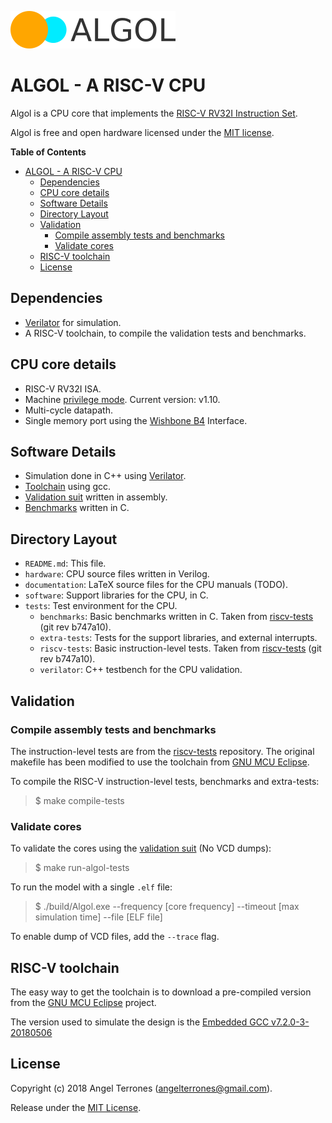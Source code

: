 ![logo](documentation/img/logo.png)

ALGOL - A RISC-V CPU
====================

Algol is a CPU core that implements the [RISC-V RV32I Instruction Set](http://riscv.org/).

Algol is free and open hardware licensed under the [MIT license](https://en.wikipedia.org/wiki/MIT_License).

<!-- markdown-toc start - Don't edit this section. Run M-x markdown-toc-refresh-toc -->
**Table of Contents**

- [ALGOL - A RISC-V CPU](#algol---a-risc-v-cpu)
    - [Dependencies](#dependencies)
    - [CPU core details](#cpu-core-details)
    - [Software Details](#software-details)
    - [Directory Layout](#directory-layout)
    - [Validation](#validation)
        - [Compile assembly tests and benchmarks](#compile-assembly-tests-and-benchmarks)
        - [Validate cores](#validate-cores)
    - [RISC-V toolchain](#risc-v-toolchain)
    - [License](#license)

<!-- markdown-toc end -->

Dependencies
------------
- [Verilator](https://www.veripool.org/wiki/verilator) for simulation.
- A RISC-V toolchain, to compile the validation tests and benchmarks.

CPU core details
-----------------
- RISC-V RV32I ISA.
- Machine [privilege mode](https://riscv.org/specifications/privileged-isa/). Current version: v1.10.
- Multi-cycle datapath.
- Single memory port using the [Wishbone B4](https://www.ohwr.org/attachments/179/wbspec_b4.pdf) Interface.

Software Details
----------------
- Simulation done in C++ using [Verilator](https://www.veripool.org/wiki/verilator).
- [Toolchain](http://riscv.org/software-tools/) using gcc.
- [Validation suit](http://riscv.org/software-tools/riscv-tests/) written in assembly.
- [Benchmarks](http://riscv.org/software-tools/riscv-tests/) written in C.

Directory Layout
----------------
- `README.md`: This file.
- `hardware`: CPU source files written in Verilog.
- `documentation`: LaTeX source files for the CPU manuals (TODO).
- `software`: Support libraries for the CPU, in C.
- `tests`: Test environment for the CPU.
    - `benchmarks`: Basic benchmarks written in C. Taken from [riscv-tests](http://riscv.org/software-tools/riscv-tests/) (git rev b747a10).
    - `extra-tests`: Tests for the support libraries, and external interrupts.
    - `riscv-tests`: Basic instruction-level tests. Taken from [riscv-tests](http://riscv.org/software-tools/riscv-tests/) (git rev b747a10).
    - `verilator`: C++ testbench for the CPU validation.

Validation
----------
### Compile assembly tests and benchmarks
The instruction-level tests are from the [riscv-tests](http://riscv.org/software-tools/riscv-tests/) repository.
The original makefile has been modified to use the toolchain from [GNU MCU Eclipse](https://gnu-mcu-eclipse.github.io/).

To compile the RISC-V instruction-level tests, benchmarks and extra-tests:

> $ make compile-tests

### Validate cores
To validate the cores using the [validation suit](http://riscv.org/software-tools/riscv-tests/) (No VCD dumps):

> $ make run-algol-tests

To run the model with a single `.elf` file:

> $ ./build/Algol.exe --frequency [core frequency] --timeout [max simulation time] --file [ELF file]

To enable dump of VCD files, add the `--trace` flag.

RISC-V toolchain
----------------
The easy way to get the toolchain is to download a pre-compiled version from the
[GNU MCU Eclipse](https://gnu-mcu-eclipse.github.io/) project.

The version used to simulate the design is the [Embedded GCC
v7.2.0-3-20180506](https://gnu-mcu-eclipse.github.io/blog/2018/05/06/riscv-none-gcc-v7-2-0-3-20180506-released/)

License
-------
Copyright (c) 2018 Angel Terrones (<angelterrones@gmail.com>).

Release under the [MIT License](MITlicense.md).
